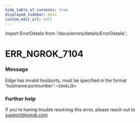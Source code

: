 ```yaml
---
hide_table_of_contents: true
displayed_sidebar: docs
custom_edit_url: null
---
```


import ErrorDetails from '/docs/errors/details/ErrorDetails';

# ERR_NGROK_7104

### Message
Edge has invalid hostports, must be specified in the format 'hostname:portnumber': `<INVALID>`

### Further help
If you're having trouble resolving this error, please reach out to [support@ngrok.com](mailto:support@ngrok.com?subject=Help%20with%20ERR_NGROK_7104)

<ErrorDetails error='err_ngrok_7104' />
